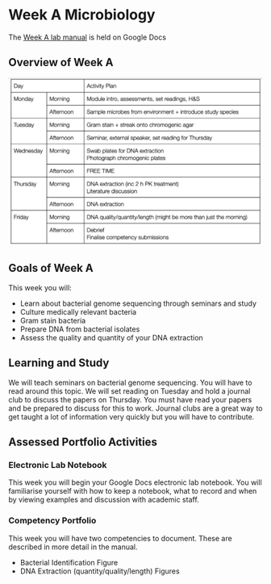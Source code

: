 # Week A Microbiology

The [Week A lab manual](https://docs.google.com/document/d/1WMyYmgLntxZ18EZ2_AErsPq8pH_ApNMMZ8WRwX5hOAg/edit?usp=sharing) is held on Google Docs

## Overview of Week A

![weekA timetable](../images/weekA_timetable.png)

## Goals of Week A

This week you will:

- Learn about bacterial genome sequencing through seminars and study
- Culture medically relevant bacteria
- Gram stain bacteria
- Prepare DNA from bacterial isolates
- Assess the quality and quantity of your DNA extraction

## Learning and Study

We will teach seminars on bacterial genome sequencing. You will have to read around this topic. We will set reading on Tuesday and hold a journal club to discuss the papers on Thursday. You must have read your papers and be prepared to discuss for this to work. Journal clubs are a great way to get taught a lot of information very quickly but you will have to contribute.

## Assessed Portfolio Activities

### Electronic Lab Notebook

This week you will begin your Google Docs electronic lab notebook. You will familiarise yourself with how to keep a notebook, what to record and when by viewing examples and discussion with academic staff.

### Competency Portfolio

This week you will have two competencies to document. These are described in more detail in the manual.

- Bacterial Identification Figure 
- DNA Extraction (quantity/quality/length) Figures
